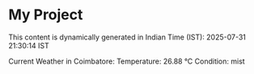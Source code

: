 # My Project

This content is dynamically generated in Indian Time (IST): 2025-07-31 21:30:14 IST


Current Weather in Coimbatore:
Temperature: 26.88 °C
Condition: mist
